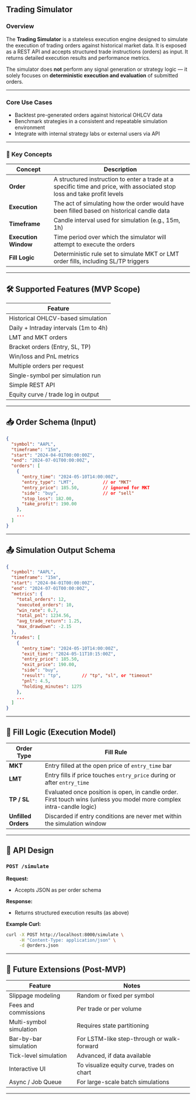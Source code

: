 ## **Trading Simulator**

### Overview

The **Trading Simulator** is a stateless execution engine designed to simulate the execution of trading orders against historical market data. It is exposed as a REST API and accepts structured trade instructions (orders) as input. It returns detailed execution results and performance metrics.

The simulator does **not** perform any signal generation or strategy logic — it solely focuses on **deterministic execution and evaluation** of submitted orders.

---

### Core Use Cases

- Backtest pre-generated orders against historical OHLCV data
- Benchmark strategies in a consistent and repeatable simulation environment
- Integrate with internal strategy labs or external users via API

---

### 🧠 Key Concepts

| Concept              | Description                                                                                                              |
| -------------------- | ------------------------------------------------------------------------------------------------------------------------ |
| **Order**            | A structured instruction to enter a trade at a specific time and price, with associated stop loss and take profit levels |
| **Execution**        | The act of simulating how the order would have been filled based on historical candle data                               |
| **Timeframe**        | Candle interval used for simulation (e.g., 15m, 1h)                                                                      |
| **Execution Window** | Time period over which the simulator will attempt to execute the orders                                                  |
| **Fill Logic**       | Deterministic rule set to simulate MKT or LMT order fills, including SL/TP triggers                                      |

---

## 🛠️ Supported Features (MVP Scope)

| Feature                               |
| ------------------------------------- |
| Historical OHLCV-based simulation     |
| Daily + Intraday intervals (1m to 4h) |
| LMT and MKT orders                    |
| Bracket orders (Entry, SL, TP)        |
| Win/loss and PnL metrics              |
| Multiple orders per request           |
| Single-symbol per simulation run      |
| Simple REST API                       |
| Equity curve / trade log in output    |

---

## 📥 Order Schema (Input)

```json
{
  "symbol": "AAPL",
  "timeframe": "15m",
  "start": "2024-04-01T00:00:00Z",
  "end": "2024-07-01T00:00:00Z",
  "orders": [
    {
      "entry_time": "2024-05-10T14:00:00Z",
      "entry_type": "LMT",           // or "MKT"
      "entry_price": 185.50,         // ignored for MKT
      "side": "buy",                 // or "sell"
      "stop_loss": 182.00,
      "take_profit": 190.00
    },
    ...
  ]
}
```

---

## 📤 Simulation Output Schema

```json
{
  "symbol": "AAPL",
  "timeframe": "15m",
  "start": "2024-04-01T00:00:00Z",
  "end": "2024-07-01T00:00:00Z",
  "metrics": {
    "total_orders": 12,
    "executed_orders": 10,
    "win_rate": 0.7,
    "total_pnl": 1234.56,
    "avg_trade_return": 1.25,
    "max_drawdown": -2.15
  },
  "trades": [
    {
      "entry_time": "2024-05-10T14:00:00Z",
      "exit_time": "2024-05-11T10:15:00Z",
      "entry_price": 185.50,
      "exit_price": 190.00,
      "side": "buy",
      "result": "tp",        // "tp", "sl", or "timeout"
      "pnl": 4.5,
      "holding_minutes": 1275
    },
    ...
  ]
}
```

---

## 🔄 Fill Logic (Execution Model)

| Order Type          | Fill Rule                                                                                                             |
| ------------------- | --------------------------------------------------------------------------------------------------------------------- |
| **MKT**             | Entry filled at the open price of `entry_time` bar                                                                    |
| **LMT**             | Entry fills if price touches `entry_price` during or after `entry_time`                                               |
| **TP / SL**         | Evaluated once position is open, in candle order. First touch wins (unless you model more complex intra-candle logic) |
| **Unfilled Orders** | Discarded if entry conditions are never met within the simulation window                                              |

---

## 🚀 API Design

### `POST /simulate`

**Request:**

- Accepts JSON as per order schema

**Response:**

- Returns structured execution results (as above)

**Example Curl:**

```bash
curl -X POST http://localhost:8000/simulate \
     -H "Content-Type: application/json" \
     -d @orders.json
```

---

## 🧰 Future Extensions (Post-MVP)

| Feature                 | Notes                                      |
| ----------------------- | ------------------------------------------ |
| Slippage modeling       | Random or fixed per symbol                 |
| Fees and commissions    | Per trade or per volume                    |
| Multi-symbol simulation | Requires state partitioning                |
| Bar-by-bar simulation   | For LSTM-like step-through or walk-forward |
| Tick-level simulation   | Advanced, if data available                |
| Interactive UI          | To visualize equity curve, trades on chart |
| Async / Job Queue       | For large-scale batch simulations          |

---
